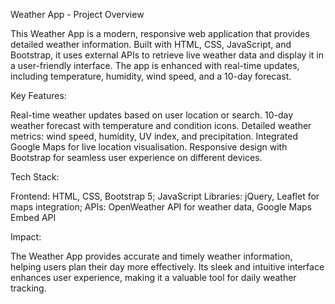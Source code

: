 Weather App - Project Overview

This Weather App is a modern, responsive web application that provides detailed weather information. Built with HTML, CSS, JavaScript, and Bootstrap, it uses external APIs to retrieve live weather data and display it in a user-friendly interface. The app is enhanced with real-time updates, including temperature, humidity, wind speed, and a 10-day forecast.

Key Features:

Real-time weather updates based on user location or search.
10-day weather forecast with temperature and condition icons.
Detailed weather metrics: wind speed, humidity, UV index, and precipitation.
Integrated Google Maps for live location visualisation.
Responsive design with Bootstrap for seamless user experience on different devices.


Tech Stack:

Frontend: HTML, CSS, Bootstrap 5;
JavaScript Libraries: jQuery, Leaflet for maps integration;
APIs: OpenWeather API for weather data, Google Maps Embed API


Impact:

The Weather App provides accurate and timely weather information, helping users plan their day more effectively. Its sleek and intuitive interface enhances user experience, making it a valuable tool for daily weather tracking.
